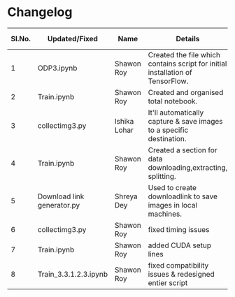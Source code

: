 # Changelog
| Sl.No. |         Updated/Fixed        |           Name         |               Details               |   Date   | Commit message |
|--------|------------------------------|------------------------|-------------------------------------|----------|----------------|
|  1     |  ODP3.ipynb       |     Shawon Roy         | Created the file which contains script for initial installation of TensorFlow.    |26.08.2024|1_26082024|
|2       |  Train.ipynb |Shawon Roy| Created and organised total notebook.        |28.08.2024|2_28082024| 
| 3 | collectimg3.py| Ishika Lohar | It'll automatically capture & save images to a specific destination. | 01.09.2024 |  3_01092024 |
| 4 | Train.ipynb | Shawon Roy|  Created a section for data downloading,extracting, splitting. | 9.9.2024 | 4_09092024 |
| 5 | Download link generator.py | Shreya Dey | Used to create downloadlink to save images in local machines. | 11.09.2024 | 5_11092024 |
|6|collectimg3.py|Shawon Roy| fixed timing issues |25.09.2024|6_25092024|
|7|Train.ipynb|Shawon Roy| added CUDA setup lines| 01.12.2024 |7_01122024|
|8|Train_3.3.1.2.3.ipynb|Shawon Roy| fixed compatibility issues & redesigned entier script| 28.02.2025|8_28022025| 
